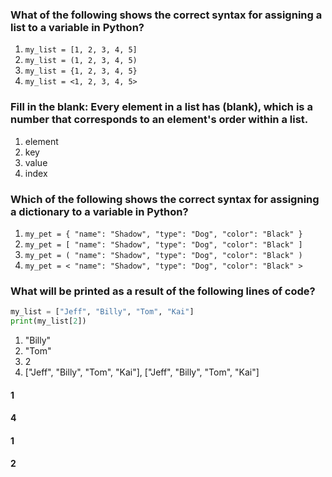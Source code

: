 ### What of the following shows the correct syntax for assigning a list to a variable in Python?

 1. `my_list = [1, 2, 3, 4, 5]`
 2. `my_list = (1, 2, 3, 4, 5)`
 3. `my_list = {1, 2, 3, 4, 5}`
 4. `my_list = <1, 2, 3, 4, 5>`


### Fill in the blank: Every element in a list has (blank), which is a number that corresponds to an element's order within a list.

1. element
2. key
3. value
4. index

### Which of the following shows the correct syntax for assigning a dictionary to a variable in Python?

1. `my_pet = { "name": "Shadow", "type": "Dog", "color": "Black" }`
2. `my_pet = [ "name": "Shadow", "type": "Dog", "color": "Black" ]`
3. `my_pet = ( "name": "Shadow", "type": "Dog", "color": "Black" )`
4. `my_pet = < "name": "Shadow", "type": "Dog", "color": "Black" >`

### What will be printed as a result of the following lines of code?
```python
my_list = ["Jeff", "Billy", "Tom", "Kai"]
print(my_list[2])
```

1. "Billy"
2. "Tom"
3. 2
4. ["Jeff", "Billy", "Tom", "Kai"], ["Jeff", "Billy", "Tom", "Kai"]

#### 1
#### 4
#### 1
#### 2
